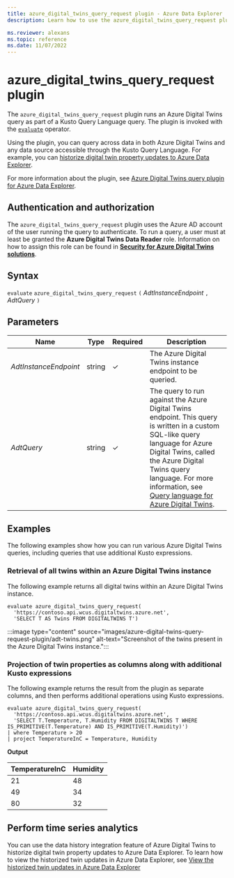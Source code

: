 ```yaml
---
title: azure_digital_twins_query_request plugin - Azure Data Explorer
description: Learn how to use the azure_digital_twins_query_request plugin to run an Azure Digital Twins query as part of a Kusto query.

ms.reviewer: alexans
ms.topic: reference
ms.date: 11/07/2022
---
```

# azure_digital_twins_query_request plugin

The `azure_digital_twins_query_request` plugin runs an Azure Digital Twins query as part of a Kusto Query Language query. The plugin is invoked with the [`evaluate`](evaluateoperator.md) operator.

Using the plugin, you can query across data in both Azure Digital Twins and any data source accessible through the Kusto Query Language. For example, you can [historize digital twin property updates to Azure Data Explorer](#perform-time-series-analytics).

For more information about the plugin, see [Azure Digital Twins query plugin for Azure Data Explorer](/azure/digital-twins/concepts-data-explorer-plugin#using-the-plugin).

## Authentication and authorization

The `azure_digital_twins_query_request` plugin uses the Azure AD account of the user running the query to authenticate. To run a query, a user must at least be granted the **Azure Digital Twins Data Reader** role. Information on how to assign this role can be found in [**Security for Azure Digital Twins solutions**](/azure/digital-twins/concepts-security#authorization-azure-roles-for-azure-digital-twins).

## Syntax

`evaluate` `azure_digital_twins_query_request` `(` *AdtInstanceEndpoint* `,` *AdtQuery* `)`

## Parameters

| Name | Type | Required | Description |
|--|--|--|--|
| *AdtInstanceEndpoint* | string | &check; | The Azure Digital Twins instance endpoint to be queried. |
| *AdtQuery* | string | &check; | The query to run against the Azure Digital Twins endpoint. This query is written in a custom SQL-like query language for Azure Digital Twins, called the Azure Digital Twins query language. For more information, see [Query language for Azure Digital Twins](/azure/digital-twins/concepts-query-language).|

## Examples

The following examples show how you can run various Azure Digital Twins queries, including queries that use additional Kusto expressions.

### Retrieval of all twins within an Azure Digital Twins instance

The following example returns all digital twins within an Azure Digital Twins instance.

```kusto
evaluate azure_digital_twins_query_request(
  'https://contoso.api.wcus.digitaltwins.azure.net',
  'SELECT T AS Twins FROM DIGITALTWINS T')
```

:::image type="content" source="images/azure-digital-twins-query-request-plugin/adt-twins.png" alt-text="Screenshot of the twins present in the Azure Digital Twins instance.":::

### Projection of twin properties as columns along with additional Kusto expressions

The following example returns the result from the plugin as separate columns, and then performs additional operations using Kusto expressions.

```kusto
evaluate azure_digital_twins_query_request(
  'https://contoso.api.wcus.digitaltwins.azure.net',
  'SELECT T.Temperature, T.Humidity FROM DIGITALTWINS T WHERE IS_PRIMITIVE(T.Temperature) AND IS_PRIMITIVE(T.Humidity)')
| where Temperature > 20
| project TemperatureInC = Temperature, Humidity
```

**Output**

|TemperatureInC|Humidity|
|---|---|
|21|48|
|49|34|
|80|32|

## Perform time series analytics

You can use the data history integration feature of Azure Digital Twins to historize digital twin property updates to Azure Data Explorer. To learn how to view the historized twin updates in Azure Data Explorer, see [View the historized twin updates in Azure Data Explorer](/azure/digital-twins/how-to-use-data-history?tabs=cli#view-the-historized-twin-updates-in-azure-data-explorer)